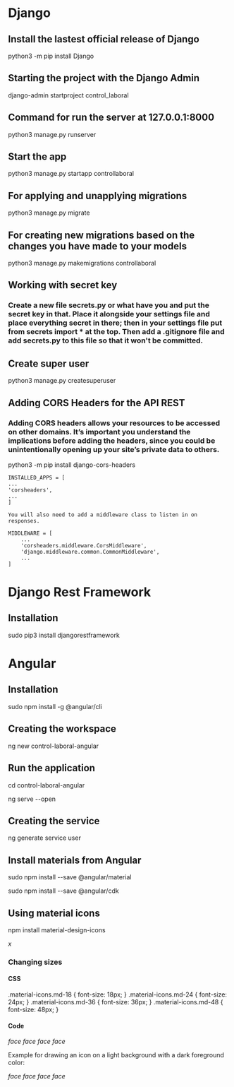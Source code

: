 # Django

## Install the lastest official release of Django

python3 -m pip install Django

## Starting the project with the Django Admin

django-admin startproject control_laboral

## Command for run the server at 127.0.0.1:8000

python3 manage.py runserver

## Start the app

python3 manage.py startapp controllaboral

## For applying and unapplying migrations

python3 manage.py migrate

## For creating new migrations based on the changes you have made to your models

python3 manage.py makemigrations controllaboral

## Working with secret key

### Create a new file secrets.py or what have you and put the secret key in that. Place it alongside your settings file and place everything secret in there; then in your settings file put from secrets import \* at the top. Then add a .gitignore file and add secrets.py to this file so that it won't be committed.

## Create super user

python3 manage.py createsuperuser

## Adding CORS Headers for the API REST

### Adding CORS headers allows your resources to be accessed on other domains. It’s important you understand the implications before adding the headers, since you could be unintentionally opening up your site’s private data to others.

python3 -m pip install django-cors-headers

    INSTALLED_APPS = [
    ...
    'corsheaders',
    ...
    ]

    You will also need to add a middleware class to listen in on responses.

    MIDDLEWARE = [
        ...
        'corsheaders.middleware.CorsMiddleware',
        'django.middleware.common.CommonMiddleware',
        ...
    ]

# Django Rest Framework

## Installation

sudo pip3 install djangorestframework

# Angular

## Installation

sudo npm install -g @angular/cli

## Creating the workspace

ng new control-laboral-angular

## Run the application

cd control-laboral-angular

ng serve --open

## Creating the service

ng generate service user

## Install materials from Angular

sudo npm install --save @angular/material

sudo npm install --save @angular/cdk

## Using material icons

npm install material-design-icons

<link href="https://fonts.googleapis.com/icon?family=Material+Icons" rel="stylesheet">

<i class="material-icons align-middle">x</i>

### Changing sizes

#### CSS

.material-icons.md-18 { font-size: 18px; }
.material-icons.md-24 { font-size: 24px; }
.material-icons.md-36 { font-size: 36px; }
.material-icons.md-48 { font-size: 48px; }

#### Code

<i class="material-icons md-18">face</i>
<i class="material-icons md-24">face</i>
<i class="material-icons md-36">face</i>
<i class="material-icons md-48">face</i>

Example for drawing an icon on a light background with a dark foreground color:

<i class="material-icons md-dark">face</i>
<i class="material-icons md-dark md-inactive">face</i>
<i class="material-icons md-light">face</i>
<i class="material-icons md-light md-inactive">face</i>